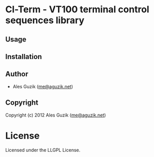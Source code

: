 # Cl-Term - VT100 terminal control sequences library

## Usage

## Installation

## Author

* Ales Guzik (me@aguzik.net)

## Copyright

Copyright (c) 2012 Ales Guzik (me@aguzik.net)

# License

Licensed under the LLGPL License.

